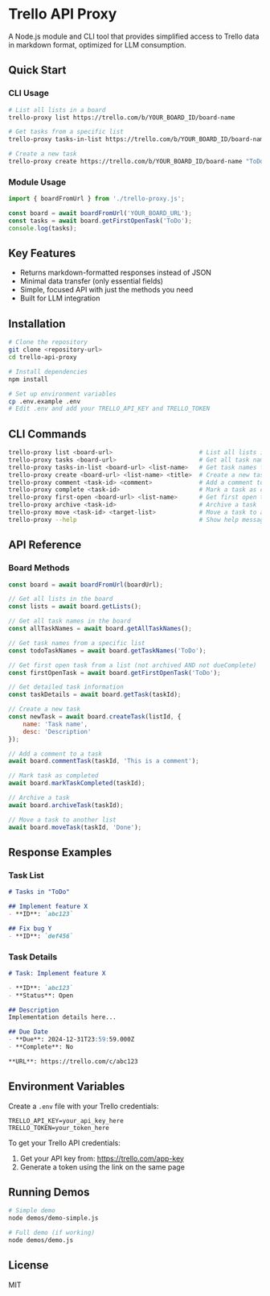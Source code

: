# Trello API Proxy

A Node.js module and CLI tool that provides simplified access to Trello data in markdown format, optimized for LLM consumption.

## Quick Start

### CLI Usage

```bash
# List all lists in a board
trello-proxy list https://trello.com/b/YOUR_BOARD_ID/board-name

# Get tasks from a specific list
trello-proxy tasks-in-list https://trello.com/b/YOUR_BOARD_ID/board-name "ToDo"

# Create a new task
trello-proxy create https://trello.com/b/YOUR_BOARD_ID/board-name "ToDo" "New task title"
```

### Module Usage

```javascript
import { boardFromUrl } from './trello-proxy.js';

const board = await boardFromUrl('YOUR_BOARD_URL');
const tasks = await board.getFirstOpenTask('ToDo');
console.log(tasks);
```

## Key Features

- Returns markdown-formatted responses instead of JSON
- Minimal data transfer (only essential fields)
- Simple, focused API with just the methods you need
- Built for LLM integration

## Installation

```bash
# Clone the repository
git clone <repository-url>
cd trello-api-proxy

# Install dependencies
npm install

# Set up environment variables
cp .env.example .env
# Edit .env and add your TRELLO_API_KEY and TRELLO_TOKEN
```

## CLI Commands

```bash
trello-proxy list <board-url>                        # List all lists in a board
trello-proxy tasks <board-url>                       # Get all task names in a board  
trello-proxy tasks-in-list <board-url> <list-name>   # Get task names from a specific list
trello-proxy create <board-url> <list-name> <title>  # Create a new task
trello-proxy comment <task-id> <comment>             # Add a comment to a task
trello-proxy complete <task-id>                      # Mark a task as completed
trello-proxy first-open <board-url> <list-name>      # Get first open task from a list
trello-proxy archive <task-id>                       # Archive a task
trello-proxy move <task-id> <target-list>            # Move a task to another list
trello-proxy --help                                  # Show help message
```

## API Reference

### Board Methods

```javascript
const board = await boardFromUrl(boardUrl);

// Get all lists in the board
const lists = await board.getLists();

// Get all task names in the board
const allTaskNames = await board.getAllTaskNames();

// Get task names from a specific list
const todoTaskNames = await board.getTaskNames('ToDo');

// Get first open task from a list (not archived AND not dueComplete)
const firstOpenTask = await board.getFirstOpenTask('ToDo');

// Get detailed task information
const taskDetails = await board.getTask(taskId);

// Create a new task
const newTask = await board.createTask(listId, {
    name: 'Task name',
    desc: 'Description'
});

// Add a comment to a task
await board.commentTask(taskId, 'This is a comment');

// Mark task as completed
await board.markTaskCompleted(taskId);

// Archive a task
await board.archiveTask(taskId);

// Move a task to another list
await board.moveTask(taskId, 'Done');
```

## Response Examples

### Task List
```markdown
# Tasks in "ToDo"

## Implement feature X
- **ID**: `abc123`

## Fix bug Y
- **ID**: `def456`
```

### Task Details
```markdown
# Task: Implement feature X

- **ID**: `abc123`
- **Status**: Open

## Description
Implementation details here...

## Due Date
- **Due**: 2024-12-31T23:59:59.000Z
- **Complete**: No

**URL**: https://trello.com/c/abc123
```

## Environment Variables

Create a `.env` file with your Trello credentials:

```env
TRELLO_API_KEY=your_api_key_here
TRELLO_TOKEN=your_token_here
```

To get your Trello API credentials:
1. Get your API key from: https://trello.com/app-key
2. Generate a token using the link on the same page

## Running Demos

```bash
# Simple demo
node demos/demo-simple.js

# Full demo (if working)
node demos/demo.js
```

## License

MIT